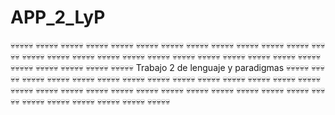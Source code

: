# APP_2_LyP
💀💀💀💀💀
💀💀💀💀💀
💀💀💀💀💀
💀💀💀💀💀
💀💀💀💀💀
💀💀💀💀💀
💀💀💀💀💀
💀💀💀💀💀
💀💀💀💀💀
💀💀💀💀💀
💀💀💀💀💀
💀💀💀💀💀
💀💀💀💀💀
💀💀💀💀💀
💀💀💀💀💀
💀💀💀💀💀
💀💀💀💀💀
💀💀💀💀💀
💀💀💀💀💀
💀💀💀💀💀
💀💀💀💀💀
💀💀💀💀💀
💀💀💀💀💀
💀💀💀💀💀
💀💀💀💀💀
💀💀💀💀💀
💀💀💀💀💀
💀💀💀💀💀
💀💀💀💀💀
💀💀💀💀💀
Trabajo 2 de lenguaje y paradigmas
💀💀💀💀💀
💀💀💀💀💀
💀💀💀💀💀
💀💀💀💀💀
💀💀💀💀💀
💀💀💀💀💀
💀💀💀💀💀
💀💀💀💀💀
💀💀💀💀💀
💀💀💀💀💀
💀💀💀💀💀
💀💀💀💀💀
💀💀💀💀💀
💀💀💀💀💀
💀💀💀💀💀
💀💀💀💀💀
💀💀💀💀💀
💀💀💀💀💀
💀💀💀💀💀
💀💀💀💀💀
💀💀💀💀💀
💀💀💀💀💀
💀💀💀💀💀
💀💀💀💀💀
💀💀💀💀💀
💀💀💀💀💀
💀💀💀💀💀
💀💀💀💀💀
💀💀💀💀💀
💀💀💀💀💀
💀💀💀💀💀
💀💀💀💀💀
💀💀💀💀💀
